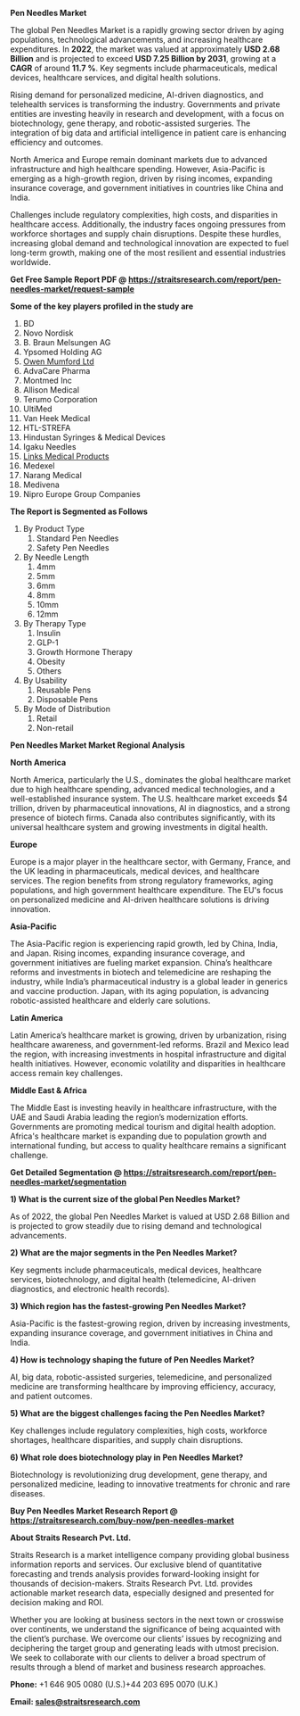 <p><strong>Pen Needles Market</strong></p>
<p>The global Pen Needles Market is a rapidly growing sector driven by aging populations, technological advancements, and increasing healthcare expenditures. In <strong>2022</strong>, the market was valued at approximately <strong>USD 2.68 Billion</strong> and is projected to exceed <strong>USD 7.25 Billion</strong><strong> by 2031</strong>, growing at a <strong>CAGR</strong> of around <strong>11.7 %</strong>. Key segments include pharmaceuticals, medical devices, healthcare services, and digital health solutions.</p>
<p>Rising demand for personalized medicine, AI-driven diagnostics, and telehealth services is transforming the industry. Governments and private entities are investing heavily in research and development, with a focus on biotechnology, gene therapy, and robotic-assisted surgeries. The integration of big data and artificial intelligence in patient care is enhancing efficiency and outcomes.</p>
<p>North America and Europe remain dominant markets due to advanced infrastructure and high healthcare spending. However, Asia-Pacific is emerging as a high-growth region, driven by rising incomes, expanding insurance coverage, and government initiatives in countries like China and India.</p>
<p>Challenges include regulatory complexities, high costs, and disparities in healthcare access. Additionally, the industry faces ongoing pressures from workforce shortages and supply chain disruptions. Despite these hurdles, increasing global demand and technological innovation are expected to fuel long-term growth, making one of the most resilient and essential industries worldwide.</p>
<p><strong>Get Free Sample Report PDF @ <a href=https://straitsresearch.com/report/pen-needles-market/request-sample>https://straitsresearch.com/report/pen-needles-market/request-sample</a></strong></p>
<div><strong>Some of the key players profiled in the study are</strong></div>
<p><ol><li>BD</li><li>Novo Nordisk</li><li>B. Braun Melsungen AG</li><li>Ypsomed Holding AG</li><li><a href=""https://www.owenmumford.com/en"" target=""_blank"">Owen Mumford Ltd</a></li><li>AdvaCare Pharma</li><li>Montmed Inc</li><li>Allison Medical</li><li>Terumo Corporation</li><li>UltiMed</li><li>Van Heek Medical</li><li>HTL-STREFA</li><li>Hindustan Syringes &amp; Medical Devices</li><li>Igaku Needles</li><li><a href=""https://linksmed.com/"" target=""_blank"">Links Medical Products</a></li><li>Medexel</li><li>Narang Medical</li><li>Medivena</li><li>Nipro Europe Group Companies</li></ol></p>
<p><strong>The Report is Segmented as Follows</strong></p>
<p><ol>
<li>By Product Type
<ol>
<li>Standard Pen Needles</li>
<li>Safety Pen Needles</li>
</ol>
</li>
<li>By Needle Length
<ol>
<li>4mm</li>
<li>5mm</li>
<li>6mm</li>
<li>8mm</li>
<li>10mm</li>
<li>12mm</li>
</ol>
</li>
<li>By Therapy Type
<ol>
<li>Insulin</li>
<li>GLP-1</li>
<li>Growth Hormone Therapy</li>
<li>Obesity</li>
<li>Others</li>
</ol>
</li>
<li>By Usability
<ol>
<li>Reusable Pens</li>
<li>Disposable Pens</li>
</ol>
</li>
<li>By Mode of Distribution
<ol>
<li>Retail</li>
<li>Non-retail</li>
</ol>
</li>
</ol></p>
<p><strong>Pen Needles Market Market Regional Analysis</strong></p>
<p><strong>North America</strong></p>
<p>North America, particularly the U.S., dominates the global healthcare market due to high healthcare spending, advanced medical technologies, and a well-established insurance system. The U.S. healthcare market exceeds $4 trillion, driven by pharmaceutical innovations, AI in diagnostics, and a strong presence of biotech firms. Canada also contributes significantly, with its universal healthcare system and growing investments in digital health.</p>
<p><strong>Europe</strong></p>
<p>Europe is a major player in the healthcare sector, with Germany, France, and the UK leading in pharmaceuticals, medical devices, and healthcare services. The region benefits from strong regulatory frameworks, aging populations, and high government healthcare expenditure. The EU's focus on personalized medicine and AI-driven healthcare solutions is driving innovation.</p>
<p><strong>Asia-Pacific</strong></p>
<p>The Asia-Pacific region is experiencing rapid growth, led by China, India, and Japan. Rising incomes, expanding insurance coverage, and government initiatives are fueling market expansion. China&rsquo;s healthcare reforms and investments in biotech and telemedicine are reshaping the industry, while India&rsquo;s pharmaceutical industry is a global leader in generics and vaccine production. Japan, with its aging population, is advancing robotic-assisted healthcare and elderly care solutions.</p>
<p><strong>Latin America</strong></p>
<p>Latin America&rsquo;s healthcare market is growing, driven by urbanization, rising healthcare awareness, and government-led reforms. Brazil and Mexico lead the region, with increasing investments in hospital infrastructure and digital health initiatives. However, economic volatility and disparities in healthcare access remain key challenges.</p>
<p><strong>Middle East &amp; Africa</strong></p>
<p>The Middle East is investing heavily in healthcare infrastructure, with the UAE and Saudi Arabia leading the region&rsquo;s modernization efforts. Governments are promoting medical tourism and digital health adoption. Africa's healthcare market is expanding due to population growth and international funding, but access to quality healthcare remains a significant challenge.</p>
<p><strong>Get Detailed Segmentation @ <a href=https://straitsresearch.com/report/pen-needles-market/segmentation>https://straitsresearch.com/report/pen-needles-market/segmentation</a></strong></p>
<p><strong>1) What is the current size of the global Pen Needles Market?</strong></p>
<p>As of 2022, the global Pen Needles Market is valued at USD 2.68 Billion and is projected to grow steadily due to rising demand and technological advancements.</p>
<p><strong>2) What are the major segments in the Pen Needles Market?</strong></p>
<p>Key segments include pharmaceuticals, medical devices, healthcare services, biotechnology, and digital health (telemedicine, AI-driven diagnostics, and electronic health records).</p>
<p><strong>3) Which region has the fastest-growing Pen Needles Market?</strong></p>
<p>Asia-Pacific is the fastest-growing region, driven by increasing investments, expanding insurance coverage, and government initiatives in China and India.</p>
<p><strong>4) How is technology shaping the future of Pen Needles Market?</strong></p>
<p>AI, big data, robotic-assisted surgeries, telemedicine, and personalized medicine are transforming healthcare by improving efficiency, accuracy, and patient outcomes.</p>
<p><strong>5) What are the biggest challenges facing the Pen Needles Market?</strong></p>
<p>Key challenges include regulatory complexities, high costs, workforce shortages, healthcare disparities, and supply chain disruptions.</p>
<p><strong>6) What role does biotechnology play in Pen Needles Market?</strong></p>
<p>Biotechnology is revolutionizing drug development, gene therapy, and personalized medicine, leading to innovative treatments for chronic and rare diseases.</p>
<p><strong>Buy Pen Needles Market Research Report @ <a href=https://straitsresearch.com/buy-now/pen-needles-market>https://straitsresearch.com/buy-now/pen-needles-market</a></strong></p>
<p><strong>About Straits Research Pvt. Ltd.</strong></p>
<p>Straits Research is a market intelligence company providing global business information reports and services. Our exclusive blend of quantitative forecasting and trends analysis provides forward-looking insight for thousands of decision-makers. Straits Research Pvt. Ltd. provides actionable market research data, especially designed and presented for decision making and ROI.</p>
<p>Whether you are looking at business sectors in the next town or crosswise over continents, we understand the significance of being acquainted with the client&rsquo;s purchase. We overcome our clients&rsquo; issues by recognizing and deciphering the target group and generating leads with utmost precision. We seek to collaborate with our clients to deliver a broad spectrum of results through a blend of market and business research approaches.</p>
<p><strong><strong>Phone:</strong></strong> +1 646 905 0080 (U.S.)+44 203 695 0070 (U.K.)</p>
<p><strong><strong>Email: </strong></strong><a href=mailto:sales@straitsresearch.com><strong><u><strong>sales@straitsresearch.com</strong></u></strong></a></p>
